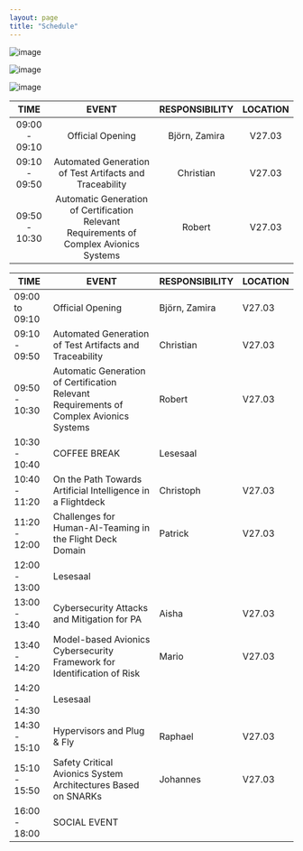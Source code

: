 ```yaml
---
layout: page
title: "Schedule"
---
```

![image](https://github.com/Edwin-Isidory/ils.doctoral.seminar.2024.github.io/assets/148284895/f80fa160-3a6e-457e-8101-c2a2c2f49dc8)
  
  ![image](https://github.com/Edwin-Isidory/ils.doctoral.seminar.2024.github.io/assets/148284895/b8731cd5-69e2-45e9-98df-5bbfeb234a41)


  ![image](https://github.com/Edwin-Isidory/ils.doctoral.seminar.2024.github.io/assets/148284895/19ed92a4-a914-48e9-8ea4-a31382e8159d)


| TIME           | EVENT                                                                            | RESPONSIBILITY | LOCATION |
|:--------------:|:--------------------------------------------------------------------------------:|:--------------:|:--------:|
| 09:00 - 09:10  | Official Opening                                                                 | Björn, Zamira | V27.03   |
| 09:10 - 09:50  | Automated Generation of Test Artifacts and Traceability                          | Christian      | V27.03   |
| 09:50 - 10:30  | Automatic Generation of Certification Relevant Requirements of Complex Avionics Systems | Robert   | V27.03   |



| TIME           | EVENT                                                                            | RESPONSIBILITY | LOCATION |
|----------------|----------------------------------------------------|----------------------------------------------|----------|
| 09:00 to 09:10 | Official Opening                                                                    | Björn, Zamira  | V27.03  |
| 09:10 - 09:50  | Automated Generation of Test Artifacts and Traceability                                 | Christian | V27.03   |
| 09:50 - 10:30  | Automatic Generation of Certification Relevant Requirements of Complex Avionics Systems | Robert  | V27.03   |
| 10:30 - 10:40  |                                           COFFEE BREAK                                               | Lesesaal |
| 10:40 - 11:20  | On the Path Towards Artificial Intelligence in a Flightdeck | Christoph                           | V27.03   |
| 11:20 - 12:00  | Challenges for Human-AI-Teaming in the Flight Deck Domain | Patrick                               | V27.03   |
| 12:00 - 13:00  | Lesesaal                                           |                                              |          |
| 13:00 - 13:40  | Cybersecurity Attacks and Mitigation for PA       | Aisha                                         | V27.03   |
| 13:40 - 14:20  | Model-based Avionics Cybersecurity Framework for Identification of Risk | Mario                   | V27.03   |
| 14:20 - 14:30  | Lesesaal                                           |                                              |          |
| 14:30 - 15:10  | Hypervisors and Plug & Fly                         | Raphael                                      | V27.03   |
| 15:10 - 15:50  | Safety Critical Avionics System Architectures Based on SNARKs | Johannes                          | V27.03   |
| 16:00 - 18:00  | SOCIAL EVENT                                      |                                               |          |




